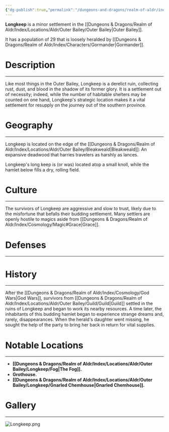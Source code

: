 ```yaml
---
{"dg-publish":true,"permalink":"/dungeons-and-dragons/realm-of-aldr/index/locations/aldr/outer-bailey/longkeep/longkeep/"}
---
```


**Longkeep** is a minor settlement in the [[Dungeons & Dragons/Realm of Aldr/Index/Locations/Aldr/Outer Bailey/Outer Bailey\|Outer Bailey]]. 

It has a population of 29 that is loosely heralded by [[Dungeons & Dragons/Realm of Aldr/Index/Characters/Gormander\|Gormander]].
# Description
---
Like most things in the Outer Bailey, Longkeep is a derelict ruin, collecting rust, dust, and blood in the shadow of its former glory. It is a settlement out of necessity; indeed, while the number of habitable shelters may be counted on one hand, Longkeep's strategic location makes it a vital settlement for resupply on the journey out of the southern province.
# Geography
---
Longkeep is located on the edge of the [[Dungeons & Dragons/Realm of Aldr/Index/Locations/Aldr/Outer Bailey/Bleakweald\|Bleakweald]]: An expansive deadwood that harries travelers as harshly as lances. 

Longkeep's long keep is (or was) located atop a small knoll, while the hamlet below fills a dry, rolling field.
# Culture
---
The survivors of Longkeep are aggressive and slow to trust, likely due to the misfortune that befalls their budding settlement. Many settlers are openly hostile to magics aside from [[Dungeons & Dragons/Realm of Aldr/Index/Cosmology/Magic#Grace\|Grace]].
# Defenses
---
# History
---
After the [[Dungeons & Dragons/Realm of Aldr/Index/Cosmology/God Wars\|God Wars]], survivors from [[Dungeons & Dragons/Realm of Aldr/Index/Locations/Aldr/Outer Bailey/Guild/Guild\|Guild]] settled in the ruins of Longkeep and began to work its nearby resources. A time later, the inhabitants of this budding hamlet began to experience strange dreams and, rarely, disappearances. When the herald's daughter went missing, he sought the help of the party to bring her back in return for vital supplies.
# Notable Locations
---
- **[[Dungeons & Dragons/Realm of Aldr/Index/Locations/Aldr/Outer Bailey/Longkeep/Fog\|The Fog]].**
- **Grothouse.**
- **[[Dungeons & Dragons/Realm of Aldr/Index/Locations/Aldr/Outer Bailey/Longkeep/Gnarled Chemhouse\|Gnarled Chemhouse]].**
# Gallery
---
![Longkeep.png](/img/user/Attachments/Dungeons%20&%20Dragons%20Attachments/Longkeep.png)